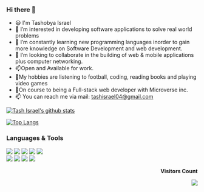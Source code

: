 ### Hi there 👋

- 😃 I'm Tashobya Israel
- 👀 I’m interested in developing software applications to solve real world problems
- 🌱 I’m constantly learning new programming languages inorder to gain more knowledge on Software Development and web development.
- 💞️ I’m looking to collaborate in the building of web & mobile applications plus computer networking.
- 📫Open and Available for work.
- 👯My hobbies are listening to football, coding, reading books and playing video games
- 🚀On course to being a Full-stack web developer with Microverse inc.
- 📫 You can reach me via mail: tashisrael04@gmail.com


[![Tash Israel's github stats](https://github-readme-stats.vercel.app/api?username=tashisrael&show_icons=true&theme=tokyonight)](https://github.com/tashisrael/github-readme-stats)

[![Top Langs](https://github-readme-stats.vercel.app/api/top-langs/?username=tashisrael&show_icons=true&theme=tokyonight&layout=compact)](https://github.com/tashisrael/github-readme-stats) 


### Languages & Tools

![](https://img.shields.io/badge/code-HTML-orange)
![](https://img.shields.io/badge/code-CSS-blue)
![](https://img.shields.io/badge/code-Android-yellow)
![](https://img.shields.io/badge/code-Javascript-green)
![](https://img.shields.io/badge/code-Bootsrap-purple)<br>
![](https://img.shields.io/badge/tool-ESLint-blue)
![](https://img.shields.io/badge/tool-StyleLint-yellow)
![](https://img.shields.io/badge/tool-Webhint-green)
![](https://img.shields.io/badge/editor-VSCode-green)

<div align="end">
<p><b>Visitors Count</b></p>  
<img src="https://profile-counter.glitch.me/{tashisrael}/count.svg" />
</div>


<!--
**tashisrael/tashisrael** is a ✨ _special_ ✨ repository because its `README.md` (this file) appears on your GitHub profile.

Here are some ideas to get you started:

- 🔭 I’m currently working on ...
- 🌱 I’m currently learning ...
- 👯 I’m looking to collaborate on ...
- 🤔 I’m looking for help with ...
- 💬 Ask me about ...
- 📫 How to reach me: ...
- 😄 Pronouns: ...
- ⚡ Fun fact: ...
-->
